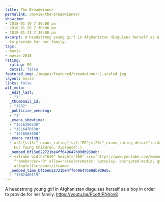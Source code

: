 ```yaml
---
title: The Breadwinner
permalink: /movie/the-breadwinner/
showtime:
- 2018-01-19 7:30:00 pm
- 2018-01-20 7:30:00 pm
- 2018-01-21 7:30:00 pm
excerpt: A headstrong young girl in Afghanistan disguises herself as a boy in order
  to provide for her family.
tags:
- movie
- movie-2018
rating:
  rating: PG
  detail: false
featured_img: /images/featured/breadwinner-1-scaled.jpg
layout: movie
links: false
all_meta:
  _edit_last:
  - "1"
  _thumbnail_id:
  - "1132"
  _publicize_pending:
  - "1"
  _evans_showtime:
  - "1516390200"
  - "1516476600"
  - "1516563000"
  _evans_rating:
  - a:2:{s:13:"_evans_rating";s:2:"PG";s:20:"_evans_rating_detail";s:44:"Not Recommended
    For Young Children, Violence";}
  _oembed_bf15e622721be4ff649647b99db939eb:
  - <iframe width="640" height="360" src="https://www.youtube.com/embed/PcoXIPNVov8?feature=oembed"
    frameborder="0" allow="accelerometer; autoplay; encrypted-media; gyroscope; picture-in-picture"
    allowfullscreen></iframe>
  _oembed_time_bf15e622721be4ff649647b99db939eb:
  - "1562460119"
---
```


A headstrong young girl in Afghanistan disguises herself as a boy in order to provide for her family. https://youtu.be/PcoXIPNVov8